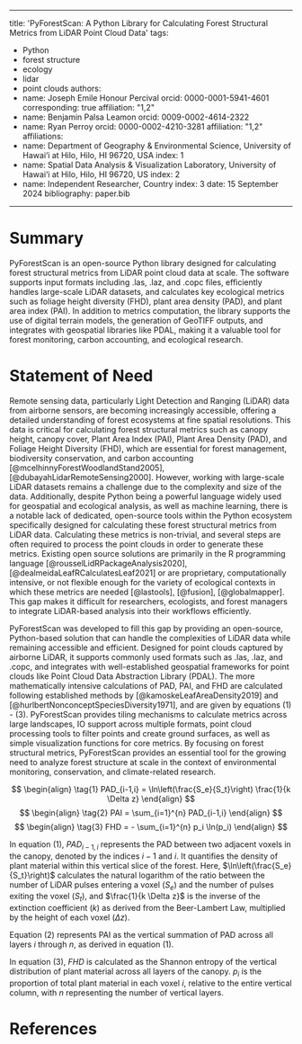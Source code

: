
---
title: 'PyForestScan: A Python Library for Calculating Forest Structural Metrics from LiDAR Point Cloud Data'
tags:
  - Python
  - forest structure
  - ecology
  - lidar
  - point clouds
authors:
  - name: Joseph Emile Honour Percival
    orcid: 0000-0001-5941-4601
    corresponding: true
    affiliation: "1,2"
  - name: Benjamin Palsa Leamon
    orcid: 0009-0002-4614-2322
  - name: Ryan Perroy
    orcid: 0000-0002-4210-3281
    affiliation: "1,2"
affiliations:
 - name: Department of Geography & Environmental Science, University of Hawai‘i at Hilo, Hilo, HI 96720, USA
   index: 1
 - name: Spatial Data Analysis & Visualization Laboratory, University of Hawai‘i at Hilo, Hilo, HI 96720, US
   index: 2
 - name: Independent Researcher, Country
   index: 3
date: 15 September 2024
bibliography: paper.bib

---

# Summary

PyForestScan is an open-source Python library designed for calculating forest structural metrics from LiDAR point cloud data at scale. The software supports input formats including .las, .laz, and .copc files, efficiently handles large-scale LiDAR datasets, and calculates key ecological metrics such as foliage height diversity (FHD), plant area density (PAD), and plant area index (PAI). In addition to metrics computation, the library supports the use of digital terrain models, the generation of GeoTIFF outputs, and integrates with geospatial libraries like PDAL, making it a valuable tool for forest monitoring, carbon accounting, and ecological research.

# Statement of Need

Remote sensing data, particularly Light Detection and Ranging (LiDAR) data from airborne sensors, are becoming increasingly accessible, offering a detailed understanding of forest ecosystems at fine spatial resolutions. This data is critical for calculating forest structural metrics such as canopy height, canopy cover, Plant Area Index (PAI), Plant Area Density (PAD), and Foliage Height Diversity (FHD), which are essential for forest management, biodiversity conservation, and carbon accounting [@mcelhinnyForestWoodlandStand2005], [@dubayahLidarRemoteSensing2000]. However, working with large-scale LiDAR datasets remains a challenge due to the complexity and size of the data. Additionally, despite Python being a powerful language widely used for geospatial and ecological analysis, as well as machine learning, there is a notable lack of dedicated, open-source tools within the Python ecosystem specifically designed for calculating these forest structural metrics from LiDAR data. Calculating these metrics is non-trivial, and several steps are often required to process the point clouds in order to generate these metrics. Existing open source solutions are primarily in the R programming language [@rousselLidRPackageAnalysis2020], [@dealmeidaLeafRCalculatesLeaf2021] or are proprietary, computationally intensive, or not flexible enough for the variety of ecological contexts in which these metrics are needed [@lastools], [@fusion], [@globalmapper]. This gap makes it difficult for researchers, ecologists, and forest managers to integrate LiDAR-based analysis into their workflows efficiently.

PyForestScan was developed to fill this gap by providing an open-source, Python-based solution that can handle the complexities of LiDAR data while remaining accessible and efficient. Designed for point clouds captured by airborne LiDAR, it supports commonly used formats such as .las, .laz, and .copc, and integrates with well-established geospatial frameworks for point clouds like Point Cloud Data Abstraction Library (PDAL). The more mathematically intensive calculations of PAD, PAI, and FHD are calculated following established methods by [@kamoskeLeafAreaDensity2019] and [@hurlbertNonconceptSpeciesDiversity1971], and are given by equations (1) - (3). PyForestScan provides tiling mechanisms to calculate metrics across large landscapes, IO support across multiple formats, point cloud processing tools to filter points and create ground surfaces, as well as simple visualization functions for core metrics. By focusing on forest structural metrics, PyForestScan provides an essential tool for the growing need to analyze forest structure at scale in the context of environmental monitoring, conservation, and climate-related research.


$$
\begin{align}
  \tag{1}
  PAD_{i-1,i} = \ln\left(\frac{S_e}{S_t}\right) \frac{1}{k \Delta z}
\end{align}
$$
$$
\begin{align}
  \tag{2}
  PAI = \sum_{i=1}^{n} PAD_{i-1,i}
\end{align}
$$
$$
\begin{align}
  \tag{3}
  FHD = - \sum_{i=1}^{n} p_i \ln(p_i)
\end{align}
$$

In equation (1), $PAD_{i-1,i}$ represents the PAD between two adjacent voxels in the canopy, denoted by the indices $i-1$ and $i$. It quantifies the density of plant material within this vertical slice of the forest. Here, $\ln\left(\frac{S_e}{S_t}\right)$ calculates the natural logarithm of the ratio between the number of LiDAR pulses entering a voxel ($S_e$) and the number of pulses exiting the voxel ($S_t$), and $\frac{1}{k \Delta z}$ is the inverse of the extinction coefficient ($k$) as derived from the Beer-Lambert Law,  multiplied by the height of each voxel ($\Delta z$).

Equation (2) represents PAI as the vertical summation of PAD across all layers $i$ through $n$, as derived in equation (1).

In equation (3), $FHD$ is calculated as the Shannon entropy of the vertical distribution of plant material across all layers of the canopy. $p_i$ is the proportion of total plant material in each voxel $i$, relative to the entire vertical column, with $n$ representing the number of vertical layers. 

# References



